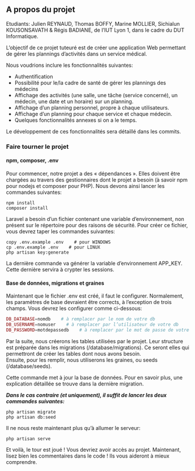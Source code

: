 ## A propos du projet

Etudiants: Julien REYNAUD, Thomas BOFFY, Marine MOLLIER, Sichialun KOUSONSAVATH & Régis BADIANE, de l’IUT Lyon 1, dans le cadre du DUT Informatique.

L’objectif de ce projet tuteuré est de créer une application Web permettant de gérer les plannings d’activités dans un service médical.

Nous voudrions inclure les fonctionnalités suivantes:

- Authentification
- Possibilité pour le/la cadre de santé de gérer les plannings des médecins
- Affichage des activités (une salle, une tâche (service concerné), un médecin, une date et un horaire) sur un planning.
- Affichage d’un planning personnel, propre à chaque utilisateurs.
- Affichage d’un planning pour chaque service et chaque médecin.
- Quelques fonctionnalités annexes si on a le temps.

Le développement de ces fonctionnalités sera détaillé dans les commits.


### Faire tourner le projet

#### npm, composer, .env

Pour commencer, notre projet a des « dépendances ». Elles doivent être chargées au travers des gestionnaires dont le projet a besoin (à savoir npm pour nodejs et composer pour PHP). Nous devons ainsi lancer les commandes suivantes:

```
npm install
composer install
```

Laravel a besoin d’un fichier contenant une variable d’environnement, non présent sur le répertoire pour des raisons de sécurité. Pour créer ce fichier, vous devrez taper les commandes suivantes:

```
copy .env.example .env    # pour WINDOWS
cp .env.example .env    # pour LINUX
php artisan key:generate
```

La dernière commande va générer la variable d’environnement APP_KEY. Cette dernière servira à crypter les sessions.

#### Base de données, migrations et graines

Maintenant que le fichier .env est créé, il faut le configurer. Normalement, les paramètres de base devraient être corrects, à l’exception de trois champs. Vous devrez les configurer comme ci-dessous:

```php
DB_DATABASE=nomdb    # à remplacer par le nom de votre db
DB_USERNAME=nomuser    # à remplacer par l’utilisateur de votre db
DB_PASSWORD=motdepassedb    # à remplacer par le mot de passe de votre db
```

Par la suite, nous créerons les tables utilisées par le projet.
Leur structure est préparée dans les migrations (/database/migrations). Ce seront elles qui permettront de créer les tables dont nous avons besoin.  
Ensuite, pour les remplir, nous utiliserons les graines, ou seeds (/database/seeds).



Cette commande met à jour la base de données. Pour en savoir plus, une explication détaillée se trouve dans la dernière migration.

***Dans le cas contraire (et uniquement), il suffit de lancer les deux commandes suivantes:***

```
php artisan migrate
php artisan db:seed
```

Il ne nous reste maintenant plus qu’à allumer le serveur:

```
php artisan serve
```

Et voilà, le tour est joué ! Vous devriez avoir accès au projet. Maintenant, lisez bien les commentaires dans le code ! Ils vous aideront à mieux comprendre.
